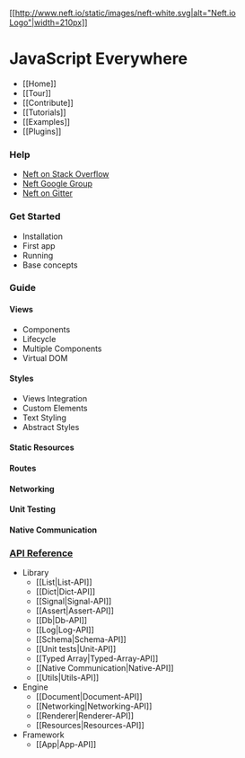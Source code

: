 [[[http://www.neft.io/static/images/neft-white.svg|alt="Neft.io Logo"|width=210px]]](http://neft.io)

JavaScript Everywhere
=====================

- [[Home]]
- [[Tour]]
- [[Contribute]]
- [[Tutorials]]
- [[Examples]]
- [[Plugins]]

### Help
- [Neft on Stack Overflow](http://stackoverflow.com/questions/tagged/neft)
- [Neft Google Group](https://groups.google.com/forum/#!forum/neft_io)
- [Neft on Gitter](https://gitter.im/Neft-io/neft)

### Get Started
- Installation
- First app
- Running
- Base concepts

### Guide

#### Views
- Components
- Lifecycle
- Multiple Components
- Virtual DOM

#### Styles
- Views Integration
- Custom Elements
- Text Styling
- Abstract Styles

#### Static Resources

#### Routes

#### Networking

#### Unit Testing

#### Native Communication

### [API Reference](https://github.com/Neft-io/neft/wiki/API-Reference)
* Library
  - [[List|List-API]]
  - [[Dict|Dict-API]]
  - [[Signal|Signal-API]]
  - [[Assert|Assert-API]]
  - [[Db|Db-API]]
  - [[Log|Log-API]]
  - [[Schema|Schema-API]]
  - [[Unit tests|Unit-API]]
  - [[Typed Array|Typed-Array-API]]
  - [[Native Communication|Native-API]]
  - [[Utils|Utils-API]]
* Engine
  - [[Document|Document-API]]
  - [[Networking|Networking-API]]
  - [[Renderer|Renderer-API]]
  - [[Resources|Resources-API]]
* Framework
  - [[App|App-API]]